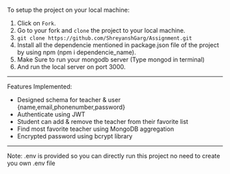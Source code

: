 To setup the project on your local machine:

1. Click on `Fork`.
2. Go to your fork and `clone` the project to your local machine.
3. `git clone https://github.com/ShreyanshGarg/Assignment.git`
4. Install all the dependencie mentioned in package.json file of the project by using npm (npm i dependencie_name).
5. Make Sure to run your mongodb server (Type mongod in terminal)
6. And run the local server on port 3000.
----------------------------------------------------------------------------------------------------------------

Features Implemented:
+ Designed schema for teacher & user {name,email,phonenumber,password} 
+ Authenticate using JWT
+ Student can add & remove the teacher from their favorite list
+ Find most favorite teacher using MongoDB aggregation
+ Encrypted password using bcrypt library
----------------------------------------------------------------------------------------------------------------
Note:
.env is provided so you can directly run this project no need to create you own .env file
